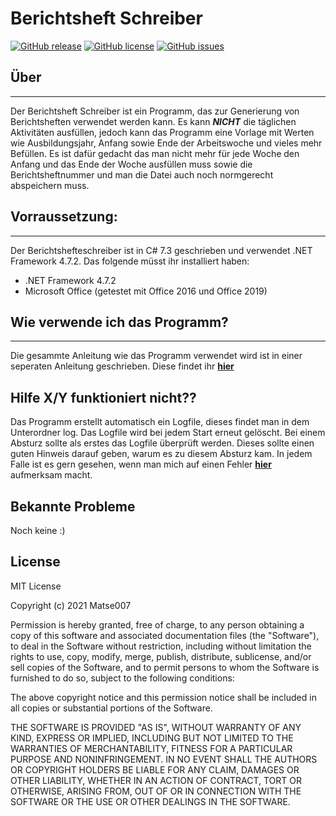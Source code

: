 # Berichtsheft Schreiber

[![GitHub release](https://img.shields.io/github/v/release/Matse007/BerichthefteSchreiber)](https://github.com/Matse007/BerichtshefteSchreiber/releases/latest)
[![GitHub license](https://img.shields.io/badge/license-MIT-blue.svg)](https://raw.githubusercontent.com/Matse007/BerichtshefteSchreiber/master/LICENSE)
[![GitHub issues](https://img.shields.io/github/issues-closed/Matse007/BerichtshefteSchreiber?style=plastic)](https://github.com/Matse007/BerichtshefteSchreiber/issues)

## Über

---

Der Berichtsheft Schreiber ist ein Programm, das zur Generierung von Berichtsheften verwendet werden kann. Es kann **_NICHT_** die täglichen Aktivitäten ausfüllen, jedoch kann das Programm eine Vorlage mit Werten wie Ausbildungsjahr, Anfang sowie Ende der Arbeitswoche und vieles mehr Befüllen. Es ist dafür gedacht das man nicht mehr für jede Woche den Anfang und das Ende der Woche ausfüllen muss sowie die Berichtsheftnummer und man die Datei auch noch normgerecht abspeichern muss.

## Vorraussetzung:

---

Der Berichtshefteschreiber ist in C# 7.3 geschrieben und verwendet .NET Framework 4.7.2.
Das folgende müsst ihr installiert haben:

- .NET Framework 4.7.2
- Microsoft Office (getestet mit Office 2016 und Office 2019)

## Wie verwende ich das Programm?

---

Die gesammte Anleitung wie das Programm verwendet wird ist in einer seperaten Anleitung geschrieben. Diese findet ihr [**hier**](./MANUAL.md)

## Hilfe X/Y funktioniert nicht??

Das Programm erstellt automatisch ein Logfile, dieses findet man in dem Unterordner log.
Das Logfile wird bei jedem Start erneut gelöscht. Bei einem Absturz sollte als erstes das Logfile überprüft werden. Dieses sollte einen guten Hinweis darauf geben, warum es zu diesem Absturz kam. In jedem Falle ist es gern gesehen, wenn man mich auf einen Fehler [**hier**](https://github.com/Matse007/BerichtshefteSchreiber/issues) aufmerksam macht.

## Bekannte Probleme

Noch keine :)

## License

MIT License

Copyright (c) 2021 Matse007

Permission is hereby granted, free of charge, to any person obtaining a copy
of this software and associated documentation files (the "Software"), to deal
in the Software without restriction, including without limitation the rights
to use, copy, modify, merge, publish, distribute, sublicense, and/or sell
copies of the Software, and to permit persons to whom the Software is
furnished to do so, subject to the following conditions:

The above copyright notice and this permission notice shall be included in all
copies or substantial portions of the Software.

THE SOFTWARE IS PROVIDED "AS IS", WITHOUT WARRANTY OF ANY KIND, EXPRESS OR
IMPLIED, INCLUDING BUT NOT LIMITED TO THE WARRANTIES OF MERCHANTABILITY,
FITNESS FOR A PARTICULAR PURPOSE AND NONINFRINGEMENT. IN NO EVENT SHALL THE
AUTHORS OR COPYRIGHT HOLDERS BE LIABLE FOR ANY CLAIM, DAMAGES OR OTHER
LIABILITY, WHETHER IN AN ACTION OF CONTRACT, TORT OR OTHERWISE, ARISING FROM,
OUT OF OR IN CONNECTION WITH THE SOFTWARE OR THE USE OR OTHER DEALINGS IN THE
SOFTWARE.
